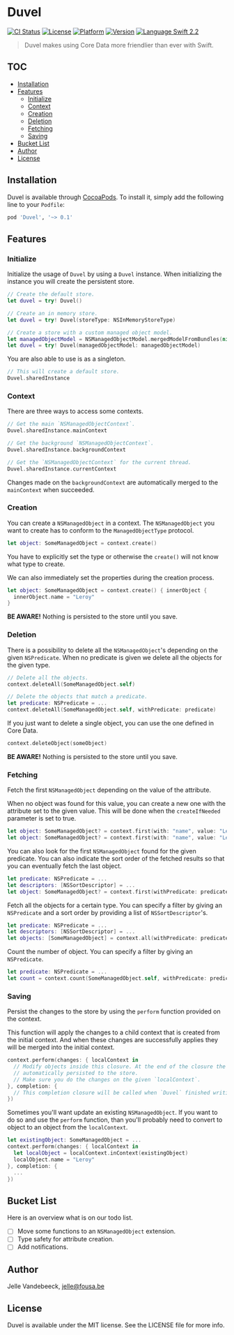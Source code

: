 # Duvel

[![CI Status](http://img.shields.io/travis/icapps/ios-duvel.svg?style=flat)](https://travis-ci.org/icapps/ios-duvel)
[![License](https://img.shields.io/cocoapods/l/Duvel.svg?style=flat)](http://cocoapods.org/pods/Duvel)
[![Platform](https://img.shields.io/cocoapods/p/Duvel.svg?style=flat)](http://cocoapods.org/pods/Duvel)
[![Version](https://img.shields.io/cocoapods/v/Duvel.svg?style=flat)](http://cocoapods.org/pods/Duvel)
[![Language Swift 2.2](https://img.shields.io/badge/Language-Swift%202.2-orange.svg?style=flat)](https://swift.org)

> Duvel makes using Core Data more friendlier than ever with Swift.

## TOC

- [Installation](#installation)
- [Features](#features)
  - [Initialize](#initialize)
  - [Context](#context)
  - [Creation](#creation)
  - [Deletion](#deletion)
  - [Fetching](#fetching)
  - [Saving](#saving)
- [Bucket List](#bucket-list)
- [Author](#author)
- [License](#license)

## Installation

Duvel is available through [CocoaPods](http://cocoapods.org). To install it, simply add the following line to your `Podfile`:

```ruby
pod 'Duvel', '~> 0.1'
```

## Features

### Initialize

Initialize the usage of `Duvel` by using a `Duvel` instance. When initializing the instance you will create the persistent store.

```swift
// Create the default store.
let duvel = try! Duvel()

// Create an in memory store.
let duvel = try! Duvel(storeType: NSInMemoryStoreType)

// Create a store with a custom managed object model.
let managedObjectModel = NSManagedObjectModel.mergedModelFromBundles(nil)
let duvel = try! Duvel(managedObjectModel: managedObjectModel)
```

You are also able to use is as a singleton.

```swift
// This will create a default store.
Duvel.sharedInstance
```

### Context

There are three ways to access some contexts.

```swift
// Get the main `NSManagedObjectContext`.
Duvel.sharedInstance.mainContext

// Get the background `NSManagedObjectContext`.
Duvel.sharedInstance.backgroundContext

// Get the `NSManagedObjectContext` for the current thread.
Duvel.sharedInstance.currentContext
```

Changes made on the `backgroundContext` are automatically merged to the `mainContext` when succeeded.

### Creation

You can create a `NSManagedObject` in a context. The `NSManagedObject` you want to create has to conform to the `ManagedObjectType` protocol.

```swift
let object: SomeManagedObject = context.create()
```

You have to explicitly set the type or otherwise the `create()` will not know what type to create.

We can also immediately set the properties during the creation process.

```swift
let object: SomeManagedObject = context.create() { innerObject {
  innerObject.name = "Leroy"
}
```

**BE AWARE!** Nothing is persisted to the store until you save.

### Deletion

There is a possibility to delete all the `NSManagedObject`'s depending on the given `NSPredicate`. When no predicate is given we delete all the objects for the given type.

```swift
// Delete all the objects.
context.deleteAll(SomeManagedObject.self)

// Delete the objects that match a predicate.
let predicate: NSPredicate = ...
context.deleteAll(SomeManagedObject.self, withPredicate: predicate)
```

If you just want to delete a single object, you can use the one defined in Core Data.

```swift
context.deleteObject(someObject)
```

**BE AWARE!** Nothing is persisted to the store until you save.

### Fetching

Fetch the first `NSManagedObject` depending on the value of the attribute.

When no object was found for this value, you can create a new one with the attribute set to the given value. This will be done when the `createIfNeeded` parameter is set to true.

```swift
let object: SomeManagedObject? = context.first(with: "name", value: "Leroy")
let object: SomeManagedObject? = context.first(with: "name", value: "Leroy", createIfNeeded: true)
```

You can also look for the first `NSManagedObject` found for the given predicate. You can also indicate the sort order of the fetched results so that you can eventually fetch the last object.

```swift
let predicate: NSPredicate = ...
let descriptors: [NSSortDescriptor] = ...
let object: SomeManagedObject? = context.first(withPredicate: predicate, withSortDescriptors: descriptors)
```

Fetch all the objects for a certain type. You can specify a filter by giving an `NSPredicate` and a sort order by providing a list of `NSSortDescriptor`'s.

```swift
let predicate: NSPredicate = ...
let descriptors: [NSSortDescriptor] = ...
let objects: [SomeManagedObject] = context.all(withPredicate: predicate, withSortDescriptors: descriptors)
```

Count the number of object. You can specify a filter by giving an `NSPredicate`.

```swift
let predicate: NSPredicate = ...
let count = context.count(SomeManagedObject.self, withPredicate: predicate)
```

### Saving

Persist the changes to the store by using the `perform` function provided on the context.

This function will apply the changes to a child context that is created from the initial context. And when these changes are successfully applies they will be merged into the initial context.

```swift
context.perform(changes: { localContext in
  // Modify objects inside this closure. At the end of the closure the changes will be
  // automatically persisted to the store.
  // Make sure you do the changes on the given `localContext`.
}, completion: {
  // This completion closure will be called when `Duvel` finished writing to the store.
})
```

Sometimes you'll want update an existing `NSManagedObject`. If you want to do so and use the `perform` function, than you'll probably need to convert to object to an object from the `localContext`.

```swift
let existingObject: SomeManagedObject = ...
context.perform(changes: { localContext in
  let localObject = localContext.inContext(existingObject)
  localObject.name = "Leroy"
}, completion: {
  ...
})
```

## Bucket List

Here is an overview what is on our todo list.

- [ ] Move some functions to an `NSManagedObject` extension.
- [ ] Type safety for attribute creation.
- [ ] Add notifications.

## Author

Jelle Vandebeeck, jelle@fousa.be

## License

Duvel is available under the MIT license. See the LICENSE file for more info.
